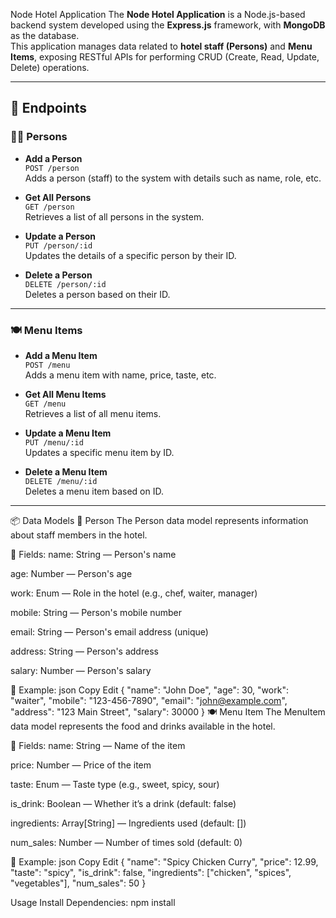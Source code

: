 Node Hotel Application
The **Node Hotel Application** is a Node.js-based backend system developed using the **Express.js** framework, with **MongoDB** as the database.  
This application manages data related to **hotel staff (Persons)** and **Menu Items**, exposing RESTful APIs for performing CRUD (Create, Read, Update, Delete) operations.

---

## 📌 Endpoints

### 👨‍🍳 Persons

- **Add a Person**  
  `POST /person`  
  Adds a person (staff) to the system with details such as name, role, etc.

- **Get All Persons**  
  `GET /person`  
  Retrieves a list of all persons in the system.

- **Update a Person**  
  `PUT /person/:id`  
  Updates the details of a specific person by their ID.

- **Delete a Person**  
  `DELETE /person/:id`  
  Deletes a person based on their ID.

---

### 🍽️ Menu Items

- **Add a Menu Item**  
  `POST /menu`  
  Adds a menu item with name, price, taste, etc.

- **Get All Menu Items**  
  `GET /menu`  
  Retrieves a list of all menu items.

- **Update a Menu Item**  
  `PUT /menu/:id`  
  Updates a specific menu item by ID.

- **Delete a Menu Item**  
  `DELETE /menu/:id`  
  Deletes a menu item based on ID.

---

📦 Data Models
👤 Person
The Person data model represents information about staff members in the hotel.

🔑 Fields:
name: String — Person's name

age: Number — Person's age

work: Enum — Role in the hotel (e.g., chef, waiter, manager)

mobile: String — Person's mobile number

email: String — Person's email address (unique)

address: String — Person's address

salary: Number — Person's salary

🧪 Example:
json
Copy
Edit
{
  "name": "John Doe",
  "age": 30,
  "work": "waiter",
  "mobile": "123-456-7890",
  "email": "john@example.com",
  "address": "123 Main Street",
  "salary": 30000
}
🍽️ Menu Item
The MenuItem data model represents the food and drinks available in the hotel.

🔑 Fields:
name: String — Name of the item

price: Number — Price of the item

taste: Enum — Taste type (e.g., sweet, spicy, sour)

is_drink: Boolean — Whether it’s a drink (default: false)

ingredients: Array[String] — Ingredients used (default: [])

num_sales: Number — Number of times sold (default: 0)

🧪 Example:
json
Copy
Edit
{
  "name": "Spicy Chicken Curry",
  "price": 12.99,
  "taste": "spicy",
  "is_drink": false,
  "ingredients": ["chicken", "spices", "vegetables"],
  "num_sales": 50
}

Usage
Install Dependencies:
npm install